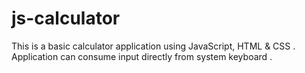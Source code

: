 # js-calculator

This is a basic calculator application using JavaScript, HTML & CSS . Application can consume input directly from system keyboard .
